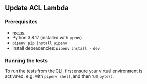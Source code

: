 ## Update ACL Lambda

### Prerequisites

- [pyenv](https://github.com/pyenv/pyenv#installation)
- Python 3.8.12 (installed with `pyenv`)
- `pipenv`: `pip install pipenv`
- Install dependencies: `pipenv install --dev`

### Running the tests

To run the tests from the CLI, first ensure your virtual environment is activated, e.g. with `pipenv shell`, and then run `pytest`.
